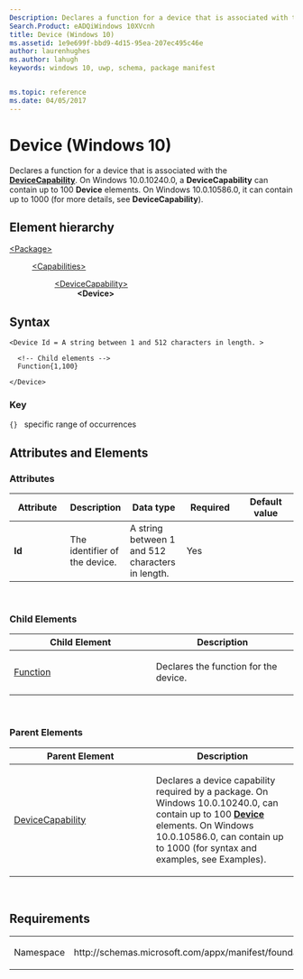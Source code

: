 ```yaml
---
Description: Declares a function for a device that is associated with the DeviceCapability.
Search.Product: eADQiWindows 10XVcnh
title: Device (Windows 10)
ms.assetid: 1e9e699f-bbd9-4d15-95ea-207ec495c46e
author: laurenhughes
ms.author: lahugh
keywords: windows 10, uwp, schema, package manifest


ms.topic: reference
ms.date: 04/05/2017
---
```


# Device (Windows 10)


Declares a function for a device that is associated with the [**DeviceCapability**](element-devicecapability.md). On Windows 10.0.10240.0, a **DeviceCapability** can contain up to 100 **Device** elements. On Windows 10.0.10586.0, it can contain up to 1000 (for more details, see **DeviceCapability**).

## Element hierarchy

<dl>
<dt><a href="element-package.md">&lt;Package&gt;</a></dt>
<dd>
<dl>
<dt><a href="element-capabilities.md">&lt;Capabilities&gt;</a></dt>
<dd>
<dl>
<dt><a href="element-devicecapability.md">&lt;DeviceCapability&gt;</a></dt>
<dd><b>&lt;Device&gt;</b></dd>
</dl>
</dd>
</dl>
</dd>
</dl>

## Syntax

``` syntax
<Device Id = A string between 1 and 512 characters in length. >

  <!-- Child elements -->
  Function{1,100}

</Device>
```

### Key

`{}`   specific range of occurrences
## Attributes and Elements


### Attributes

<table>
<colgroup>
<col width="20%" />
<col width="20%" />
<col width="20%" />
<col width="20%" />
<col width="20%" />
</colgroup>
<thead>
<tr class="header">
<th>Attribute</th>
<th>Description</th>
<th>Data type</th>
<th>Required</th>
<th>Default value</th>
</tr>
</thead>
<tbody>
<tr class="odd">
<td><strong>Id</strong></td>
<td><p>The identifier of the device.</p></td>
<td>A string between 1 and 512 characters in length.</td>
<td>Yes</td>
<td></td>
</tr>
</tbody>
</table>

 

### Child Elements

<table>
<colgroup>
<col width="50%" />
<col width="50%" />
</colgroup>
<thead>
<tr class="header">
<th>Child Element</th>
<th>Description</th>
</tr>
</thead>
<tbody>
<tr class="odd">
<td><a href="element-function.md">Function</a> </td>
<td><p>Declares the function for the device.</p></td>
</tr>
</tbody>
</table>

 

### Parent Elements

<table>
<colgroup>
<col width="50%" />
<col width="50%" />
</colgroup>
<thead>
<tr class="header">
<th>Parent Element</th>
<th>Description</th>
</tr>
</thead>
<tbody>
<tr class="odd">
<td><a href="element-devicecapability.md">DeviceCapability</a> </td>
<td><p>Declares a device capability required by a package. On Windows 10.0.10240.0, can contain up to 100 <a href="element-device.md"><strong>Device</strong></a>  elements. On Windows 10.0.10586.0, can contain up to 1000 (for syntax and examples, see Examples).</p></td>
</tr>
</tbody>
</table>

 

## Requirements

<table>
<colgroup>
<col width="50%" />
<col width="50%" />
</colgroup>
<tbody>
<tr class="odd">
<td><p>Namespace</p></td>
<td><p>http://schemas.microsoft.com/appx/manifest/foundation/windows10</p></td>
</tr>
</tbody>
</table>

 

 



